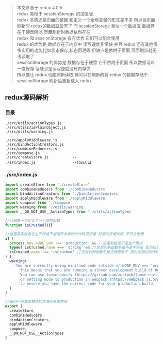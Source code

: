 > 本文章基于 redux 4.0.5  
> redux 类似于 sessionStorage 的加强版  
> redux 本质还是页面的数据 和定义一个全局变量的形式差不多 所以当页面刷新时 redux的数据就没有了 而 sessionStorage 类似一个数据库 数据存在于硬盘所以 页面刷新时数据依然存在  
> redux 和 sessionStorage 各有优势 它们可以配合使用  
> redux 的优势是 数据存在于内存中 读写速度非常快 并且 redux 还有其他很多实用的功能比如状态保存,状态回溯等 但缺点是依附于页面 页面刷新就无法读取了  
> sessionStorage 的优势是 数据存在于硬盘 它不依附于页面 所以数据可以一直保存 但缺点是读写速度没有内存快  
> 所以要让 redux 也能刷新读取 就可以在刷新前将 redux 的数据存储于 sessionStorage 刷新后重新载入 redux  

## redux源码解析

### 目录
```
./src/utils/actionTypes.js
./src/utils/isPlainObject.js
./src/utils/warning.js

./src/applyMiddleware.js
./src/bindActionCreators.js
./src/combineReducers.js
./src/compose.js
./src/createStore.js           --
./src/index.js                 --代码入口
```

### ./src/index.js
``` javascript
import createStore from './createStore'
import combineReducers from './combineReducers'
import bindActionCreators from './bindActionCreators'
import applyMiddleware from './applyMiddleware'
import compose from './compose'
import warning from './utils/warning'
import __DO_NOT_USE__ActionTypes from './utils/actionTypes'

//代码第一步定义了一个虚构函数
function isCrushed(){}

//这里其实就是在生产环境下提醒开发者你的代码没压缩 赶紧去压缩代码 不然会很慢
if (
  process.env.NODE_ENV !== 'production' && //这里判断是不是生产模式
  typeof isCrushed.name === 'string' && //这里判断函数名是不是字符串 因为压缩后的代码函数名可能不是字符串
  isCrushed.name !== 'isCrushed' //这里判断函数名是否被更改了 因为压缩后的代码函数名一般会变成a b c d之类的
) {
  warning(
    'You are currently using minified code outside of NODE_ENV === "production". ' +
      'This means that you are running a slower development build of Redux. ' +
      'You can use loose-envify (https://github.com/zertosh/loose-envify) for browserify ' +
      'or setting mode to production in webpack (https://webpack.js.org/concepts/mode/) ' +
      'to ensure you have the correct code for your production build.'
  )
}

//返回一些其他模块的方法给外部使用
export {
  createStore,
  combineReducers,
  bindActionCreators,
  applyMiddleware,
  compose,
  __DO_NOT_USE__ActionTypes
}
```